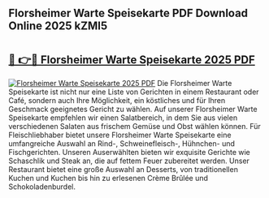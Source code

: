## Florsheimer Warte Speisekarte PDF Download Online 2025 kZMI5

# <h2><a href="http://gcb46of.nevu.top/?p=Florsheimer+Warte+Speisekarte">🔗 👉🔴 Florsheimer Warte Speisekarte 2025 PDF</a></h2>

[![Florsheimer Warte Speisekarte 2025 PDF](https://i.imgur.com/dBaPXMq.png)](http://gcb46of.nevu.top/?p=Florsheimer+Warte+Speisekarte)
Die Florsheimer Warte Speisekarte ist nicht nur eine Liste von Gerichten in einem Restaurant oder Café, sondern auch Ihre Möglichkeit, ein köstliches und für Ihren Geschmack geeignetes Gericht zu wählen. Auf unserer Florsheimer Warte Speisekarte empfehlen wir einen Salatbereich, in dem Sie aus vielen verschiedenen Salaten aus frischem Gemüse und Obst wählen können. Für Fleischliebhaber bietet unsere Florsheimer Warte Speisekarte eine umfangreiche Auswahl an Rind-, Schweinefleisch-, Hühnchen- und Fischgerichten. Unseren Auserwählten bieten wir exquisite Gerichte wie Schaschlik und Steak an, die auf fettem Feuer zubereitet werden. Unser Restaurant bietet eine große Auswahl an Desserts, von traditionellen Kuchen und Kuchen bis hin zu erlesenen Crème Brûlée und Schokoladenburdel.
